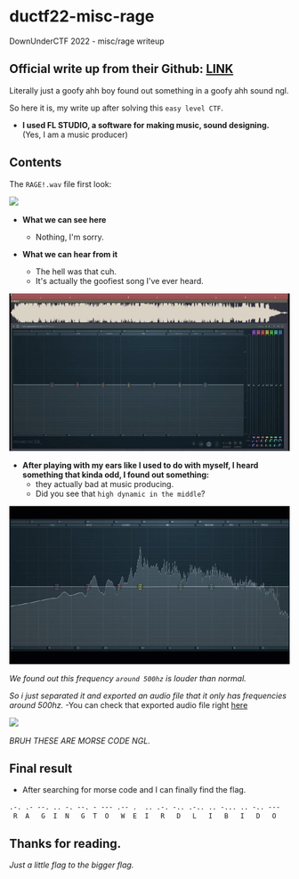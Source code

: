 # ductf22-misc-rage
DownUnderCTF 2022 - misc/rage writeup

## Official write up from their Github: [LINK](https://github.com/DownUnderCTF/Challenges_2022_Public/tree/main/misc/rage)



Literally just a goofy ahh boy found out something in a goofy ahh sound ngl.

So here it is, my write up after solving this `easy level CTF`.


* **I used FL STUDIO, a software for making music, sound designing.**
(Yes, I am a music producer)

## Contents

The `RAGE!.wav` file first look:

<img src="https://i.imgur.com/3cNFn3e.png" >


* **What we can see here**
    - Nothing, I'm sorry.

* **What we can hear from it**
    - The hell was that cuh.
    - It's actually the goofiest song I've ever heard.

<img src="./check.gif" >

* **After playing with my ears like I used to do with myself, I heard something that kinda odd, I found out something:**
    - they actually bad at music producing.
    - Did you see that `high dynamic in the middle`?


<img src="./check-freq.gif">

*We found out this frequency `around 500hz` is louder than normal.*


*So i just separated it and exported an audio file that it only has frequencies around 500hz.*
    -You can check that exported audio file right [here](https://github.com/dathtd119/ductf22-misc-rage/blob/main/exported.mp3)


<img src = "https://i.imgur.com/rsNJQ5l.png">


*BRUH THESE ARE MORSE CODE NGL.*

## Final result
* After searching for morse code and I can finally find the flag.

```
.-. .- --. .. -. --. - --- .-- .  .. .-. -.. .-.. .. -... .. -.. ---
 R  A   G  I  N   G  T  O   W  E  I   R   D   L   I   B   I   D   O
```

## Thanks for reading.

*Just a little flag to the bigger flag.*


